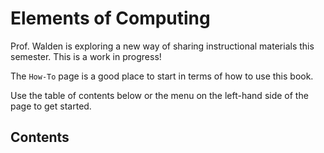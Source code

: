 # Elements of Computing

Prof. Walden is exploring a new way of sharing instructional materials this semester. This is a work in progress!

The `How-To` page is a good place to start in terms of how to use this book.

Use the table of contents below or the menu on the left-hand side of the page to get started.

## Contents 

```{tableofcontents}
```